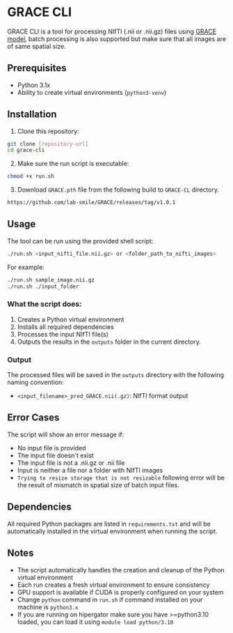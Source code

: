 # GRACE CLI

GRACE CLI is a tool for processing NIfTI (.nii or .nii.gz) files using [GRACE model](https://github.com/lab-smile/GRACE), batch processing is also supported but make sure that all images are of same spatial size.

## Prerequisites

- Python 3.1x
- Ability to create virtual environments (`python3-venv`)

## Installation

1. Clone this repository:
```bash
git clone [repository-url]
cd grace-cli
```

2. Make sure the run script is executable:
```bash
chmod +x run.sh
```

3. Download `GRACE.pth` file from the following build to `GRACE-CL` directory.
```bash
https://github.com/lab-smile/GRACE/releases/tag/v1.0.1
```

## Usage

The tool can be run using the provided shell script:

```bash
./run.sh <input_nifti_file.nii.gz> or <folder_path_to_nifti_images>
```

For example:
```bash
./run.sh sample_image.nii.gz
./run.sh ./input_folder
```

### What the script does:

1. Creates a Python virtual environment
2. Installs all required dependencies
3. Processes the input NIfTI file(s)
4. Outputs the results in the `outputs` folder in the current directory.

### Output

The processed files will be saved in the `outputs` directory with the following naming convention:
- `<input_filename>_pred_GRACE.nii(.gz)`: NIfTI format output

## Error Cases

The script will show an error message if:
- No input file is provided
- The input file doesn't exist
- The input file is not a .nii.gz or .nii file
- Input is neither a file nor a folder with NIfTI images
- `Trying to resize storage that is not resizable` following error will be the result of mismatch in spatial size of batch input files.

## Dependencies

All required Python packages are listed in `requirements.txt` and will be automatically installed in the virtual environment when running the script.

## Notes

- The script automatically handles the creation and cleanup of the Python virtual environment
- Each run creates a fresh virtual environment to ensure consistency
- GPU support is available if CUDA is properly configured on your system
- Change `python` command in `run.sh` if command installed on your machine is `python3.x`
- If you are running on hipergator make sure you have >=python3.10 loaded, you can load it using `module load python/3.10`
